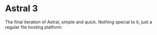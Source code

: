 # Astral 3

The final iteration of Astral, simple and quick. Nothing special to it, just a regular file hosting platform.
